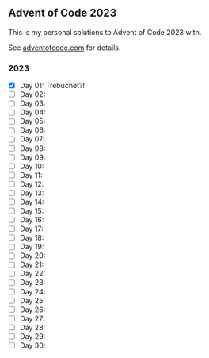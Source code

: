 ## Advent of Code 2023

This is my personal solutions to Advent of Code 2023 with.

See [adventofcode.com](https://adventofcode.com/2023/) for details.

### 2023

- [x] Day 01: Trebuchet?!
- [ ] Day 02:
- [ ] Day 03:
- [ ] Day 04:
- [ ] Day 05:
- [ ] Day 06:
- [ ] Day 07:
- [ ] Day 08:
- [ ] Day 09:
- [ ] Day 10:
- [ ] Day 11:
- [ ] Day 12:
- [ ] Day 13:
- [ ] Day 14:
- [ ] Day 15:
- [ ] Day 16:
- [ ] Day 17:
- [ ] Day 18:
- [ ] Day 19:
- [ ] Day 20:
- [ ] Day 21:
- [ ] Day 22:
- [ ] Day 23:
- [ ] Day 24:
- [ ] Day 25:
- [ ] Day 26:
- [ ] Day 27:
- [ ] Day 28:
- [ ] Day 29:
- [ ] Day 30:

